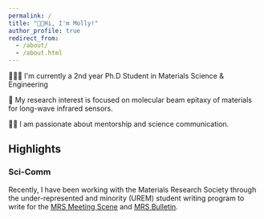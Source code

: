 ```yaml
---
permalink: /
title: "👋🏻Hi, I'm Molly!"
author_profile: true
redirect_from:
  - /about/
  - /about.html
---
```


👩🏻‍🔬 I'm currently a 2nd year Ph.D Student in Materials Science & Engineering

🧪 My research interest is focused on molecular beam epitaxy of materials for long-wave infrared sensors.

✍🏻 I am passionate about mentorship and science communication.

## Highlights

### Sci-Comm

Recently, I have been working with the Materials Research Society through the under-represented and minority (UREM) student writing program to write for the [MRS Meeting Scene](https://materials.typepad.com/mrs_meeting_scene/2024/04/symposium-xmrsthe-kavli-foundation-frontiers-of-materials.html) and [MRS Bulletin](https://doi.org/10.1557/s43577-024-00712-x).
